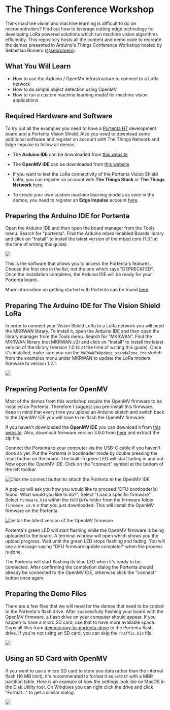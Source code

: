 # The Things Conference Workshop
Think machine vision and machine learning is difficult to do on microcontrollers? Find out how to leverage cutting edge technology for developing LoRa powered solutions which run machine vision algorithms efficiently.
This repository hosts all the content and demo code to recreate the demos presented in Arduino's Things Conference Workshop hosted by Sebastian Romero ([@sebromero](https://github.com/sebromero)).

## What You Will Learn
- How to use the Arduino / OpenMV infrastructure to connect to a LoRa network
- How to do simple object detection using OpenMV
- How to run a custom machine learning model for machine vision applications

## Required Hardware and Software
To try out all the examples you need to have a [Portenta H7](https://store.arduino.cc/portenta-h7) development board and a Portenta Vision Shield. Also you need to download some additional software and register an account with The Things Network and Edge Impulse to follow all demos.

- The **Arduino IDE** can be downloaded from [this website](https://www.arduino.cc/en/software)
- The **OpenMV IDE** can be downloaded from [this website](https://openmv.io/pages/download)

- If you want to test the LoRa connectivity of the Portenta Vision Shield LoRa, you can register an account with **The Things Stack** or **The Things Network** [here](https://account.thethingsnetwork.org/register).
- To create your own custom machine learning models as seen in the demos, you need to register an **Edge Impulse** account [here](https://studio.edgeimpulse.com/).

## Preparing the Arduino IDE for Portenta
Open the Arduino IDE and then open the board manager from the Tools menu. Search for "portenta". Find the Arduino mbed-enabled Boards library and click on "Install" to install the latest version of the mbed core (1.3.1 at the time of writing this guide). 

![](./documentation/arduino-ide-board-manager.png)

This is the software that allows you to access the Portenta's features. Choose the first one in the list, not the one which says "DEPRECATED". Once the installation completes, the Arduino IDE will be ready for your Portenta board.

More information on getting started with Portenta can be found [here](https://www.arduino.cc/pro/tutorials/portenta-h7/por-ard-gs).

## Preparing The Arduino IDE for The Vision Shield LoRa

In order to connect your Vision Shield LoRa to a LoRa network you will need the MKRWAN library. To install it, open the Arduino IDE and then open the library manager from the Tools menu. Search for "MKRWAN". Find the MKRWAN library (not MKRWAN_v2) and click on "Install" to install the latest version of the library (Version 1.0.14 at the time of writing this guide). Once it's installed, make sure you run the `MKRWANFWUpdate_standalone.ino` sketch from the examples menu under MKRWAN to update the LoRa modem firmware to version 1.2.1.

![](./documentation/arduino-ide-library-manager.png)

## Preparing Portenta for OpenMV
Most of the demos from this workshop require the OpenMV firmware to be installed on Portenta. Therefore I suggest you pre-install this firmware. Keep in mind that every time you upload an Arduino sketch and switch back to the OpenMV IDE you will have to re-flash the OpenMV firmware.

If you haven't downloaded the **OpenMV IDE** you can download it from [this website](https://openmv.io/pages/download). Also, download firmware version 3.9.0 from [here](https://github.com/openmv/openmv/releases/download/v3.9.0/firmware_v3.9.0.zip) and extract the zip file.

Connect the Portenta to your computer via the USB-C cable if you haven't done so yet. Put the Portenta in bootloader mode by double pressing the reset button on the board. The built-in green LED will start fading in and out. Now open the OpenMV IDE. Click on the "connect" symbol at the bottom of the left toolbar. 

![Click the connect button to attach the Portenta to the OpenMV IDE](documentation/por_openmv_click_connect.png)

A pop-up will ask you how you would like to proceed "DFU bootloader(s) found. What would you like to do?". Select "Load a specific firmware". Select `firmware.bin` within the `PORTENTA` folder from the firmware folder `firmware_v3.9.0` that you just downloaded. This will install the OpenMV firmware on the Portenta. 

![Install the latest version of the OpenMV firmware](documentation/por_openmv_reset_firmware.png)

Portenta's green LED will start flashing while the OpenMV firmware is being uploaded to the board. A terminal window will open which shows you the upload progress. Wait until the green LED stops flashing and fading. You will see a message saying "DFU firmware update complete!" when the process is done.

The Portenta will start flashing its blue LED when it's ready to be connected. After confirming the completion dialog the Portenta should already be connected to the OpenMV IDE, otherwise click the "connect" button once again.

## Preparing the Demo Files

There are a few files that we will need for the demos that need to be copied to the Portenta's flash drive. After successfully flashing your board with the OpenMV firmware, a flash drive on your computer should appear. If you happen to have a micro SD card, use that to have more available space. Copy all files from [demos/copy-to-portenta-drive](./demos/copy-to-portenta-drive) to the Portenta flash drive. If you're not using an SD card, you can skip the `Traffic.bin` file.

![](./documentation/flash-drive-content.png)

## Using an SD Card with OpenMV

If you want to use a micro SD card to store you data rather than the internal flash (16 MB limit), it's recommended to format it as `extFAT` with a MBR partition table. Here is an example of how the settings look like on MacOS in the Disk Utility tool. On Windows you can right click the drive and click "Format..." to get a similar dialog.

![](./documentation/openmv-sd-format.png)